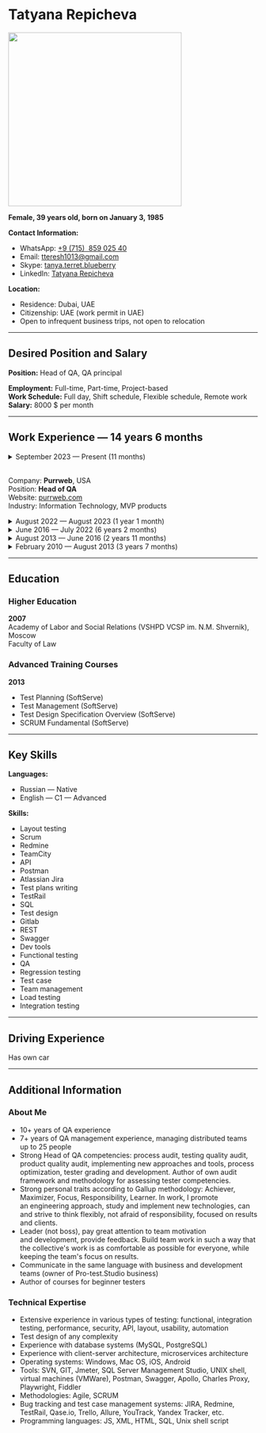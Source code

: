 # Tatyana Repicheva

<img src="https://s610vla.storage.yandex.net/rdisk/34db93e2359bba8805556330df0cdb69918006adf9d4c56edd9d6466ac1a2ffe/66995d1f/2_SpWt3s-WnTmBL-7lf9_T0b21UOKIPZiFVXg0vz9H2KbSdunAObQ2cdtuZq8RIPEqkc3UNHnHUJ3Psc1vvwCQ==?uid=0&filename=AVD_6406-2%202.jpg&disposition=inline&hash=&limit=0&content_type=image%2Fjpeg&owner_uid=0&fsize=3755499&hid=9424a4ec3696323668b3f8174b30e709&media_type=image&tknv=v2&etag=5ed5d38bb84a8d9141c252f2396f4916&ts=61d89a52a45c0&s=ba08954c9e95e0ad2406cfada7b47f89d630d110aef4513c3a454bf24af63d90&pb=U2FsdGVkX18LTnGOpl76k56QO_33y_NTgKRgUAwspjnTpP36yy9hrlEnbMajiMZUKa9j-rzMmEw8C-0L7LBPtq_jfrOLRJ1-A-F78lue94o" width="350"/>

**Female, 39&nbsp;years&nbsp;old, born&nbsp;on January 3,&nbsp;1985**

**Contact Information:**
- WhatsApp: [+9&nbsp;(715)&nbsp; 859 025 40](whatsapp:971585902540)
- Email: [tteresh1013@gmail.com](mailto:tteresh1013@gmail.com)
- Skype: [tanya.terret.blueberry](skype:tanya.terret.blueberry)
- LinkedIn: [Tatyana Repicheva](https://linkedin.com/tatyanarepicheva/)

**Location:**
- Residence: Dubai, UAE
- Citizenship: UAE (work&nbsp;permit in&nbsp;UAE)
- Open to&nbsp;infrequent business trips, not&nbsp;open to&nbsp;relocation

---

## Desired Position and&nbsp;Salary

**Position:** Head&nbsp;of&nbsp;QA, QA&nbsp;principal  


**Employment:** Full-time, Part-time, Project-based  
**Work Schedule:** Full&nbsp;day, Shift&nbsp;schedule, Flexible&nbsp;schedule, Remote&nbsp;work  
**Salary:** 8000&nbsp;$&nbsp;per&nbsp;month

---

## Work Experience — 14&nbsp;years 6&nbsp;months

<details>
  <summary>September 2023&nbsp;— Present (11&nbsp;months)

  <br>Company: **Purrweb**, USA 
  <br>Position: **Head&nbsp;of&nbsp;QA**
  <br>Website: [purrweb.com](https://purrweb.com)
  <br>Industry: Information Technology, MVP products

  </summary>

  <br>
  
  **Responcibilities:**
  - Analysis (audit) of&nbsp;quality processes in&nbsp;testing projects
  - Monitoring implementation of&nbsp;improvement plans in&nbsp;projects
  - Monitoring KPI performance
  - Resource planning, team formation (hiring/firing)
  - Organizing internships, onboarding
  - Organizing testing activities (API, load, security, automation)
  - Training and&nbsp;developing the&nbsp;team: assistance with&nbsp;training materials, manual and&nbsp;automated knowledge checks, defining grades
  - Defining QA&nbsp;standards and&nbsp;regulations
  - Planning QA&nbsp;department finances
  - Communication with&nbsp;other departments: HR, PM, Sales, Design
  - Reporting: on&nbsp;salaries, business performance, QA&nbsp;metrics

  **Achievements:**
  - Built QA&nbsp;organizational structure, mentoring institute
  - Developed knowledge model, QA assessment and&nbsp;grading system
  - Established test automation from&nbsp;scratch in&nbsp;the&nbsp;company
  - Conducted training sessions for&nbsp;project managers
  - Developed a&nbsp;product segmentation constructor for&nbsp;the&nbsp;sales department and&nbsp;corresponding QA&nbsp;services
</details>

<details>
  <summary>August 2022&nbsp;— August 2023 (1&nbsp;year 1&nbsp;month)</summary>

  <br>
  
  **UULA**, Kuwait
  <br>Website: [uula.com](https://uula.com)

  **QA&nbsp;Principal**
   </summary>

  <br>
  **Responcibilities:**
  - Establishing processes and&nbsp;standards for&nbsp;product testing (educational portal)
  - Developing quality metrics
  - Team formation: onboarding, motivation, performance analysis of&nbsp;QA&nbsp;engineers, training and&nbsp;developing QA&nbsp;engineers
  - Reviewing test documentation
  - Conducting lectures, quarterly knowledge assessments for&nbsp;QA&nbsp;engineers, mentoring, updating QA&nbsp;knowledge base
  - Researching and&nbsp;implementing new&nbsp;types of&nbsp;testing (load testing, security testing)

  **Achievements:**
  - Implemented employee evaluation process across different grades, developed a&nbsp;competency matrix
  - Implemented Qase.io as&nbsp;a&nbsp;test&nbsp;case management system instead&nbsp;of&nbsp;Xray
</details>

<details>
  <summary>June 2016&nbsp;— July 2022 (6&nbsp;years 2&nbsp;months)</summary>

  <br>
  
  **Blueberry Consultants**  
  Website: [bbconsult.co.uk](https://www.bbconsult.co.uk)  
  Industry: Information Technology, System Integration, Internet

  **QC&nbsp;Manager**
  - Organizing the&nbsp;testing process for&nbsp;over 15&nbsp;projects (web, desktop, mobile applications for&nbsp;medical institutions, ecom, fintech)
  - Managing QA&nbsp;department: mentoring, recruitment, team motivation, organizing work, and&nbsp;creating roadmaps, resource allocation, performance review
  - Establishing effective interaction with&nbsp;senior managers and&nbsp;client teams (Project managers)
  - Quality analysis of&nbsp;testing, collecting metrics, improving testing processes and&nbsp;team performance
  - Reviewing test cases (TestLink, Allure, Qase.io, BDD-Cucumber)
  - Studying systems, testing requirements
  - Writing documentation for&nbsp;general use (Confluence)
  - Reporting/bug tracking (PTS)
  - Web and&nbsp;mobile application testing
  - Running automated tests, analyzing failures
  - Log analysis

  **Achievements:**
  - Accelerated the&nbsp;testing process by&nbsp;35% in&nbsp;key areas by&nbsp;reviewing all&nbsp;processes and&nbsp;eliminating ineffective testing approaches
  - Established effective department work, built processes, achieved independent work of&nbsp;testers on&nbsp;10+&nbsp;projects with&nbsp;minimal supervision
  - Formed a&nbsp;stable and&nbsp;strong cohesive team, turnover reduced to&nbsp;zero
  - Implemented automated testing
  - Introduced test&nbsp;case management practice
</details>

<details>
  <summary>August 2013&nbsp;— June 2016 (2&nbsp;years 11&nbsp;months)</summary>

  <br>
  
  **SoftServe**, Ukraine
  <br>Website: [softserve.ua](https://www.softserve.ua)  
  Industry: Information Technology, System Integration, Internet

  **QA&nbsp;Lead**
  - Developing and&nbsp;maintaining Test&nbsp;Plan and&nbsp;Test&nbsp;Strategy
  - Planning and&nbsp;improving QA&nbsp;process on&nbsp;the&nbsp;project
  - Requirement analysis
  - Creating and&nbsp;maintaining QA&nbsp;artifacts and&nbsp;metrics (test coverage, test&nbsp;cases and&nbsp;test&nbsp;reports, defect statistics)
  - Escalating issues related to&nbsp;project requirements (software, hardware, resources)
  - Training, coordinating QA&nbsp;team of&nbsp;5&nbsp;engineers, task distribution, reviewing various QA&nbsp;team reports
  - Writing, maintaining, improving test&nbsp;cases
  - Attending regular meetings with&nbsp;stakeholders, discussing weekly status with&nbsp;project management
  - Documenting testing activities, including testing results, test&nbsp;coverage, necessary resources, defect tracking
  - Identifying and&nbsp;mitigating project risks

  **Achievements:**
  - Prepared QA&nbsp;engineers team for&nbsp;ISTQB exam
  - Implemented load testing using&nbsp;Jmeter
  - Developed an&nbsp;adaptation plan and&nbsp;program
  - Optimized regression testing
  - Established interaction between QA&nbsp;team and&nbsp;developers/analysts
</details>

<details>
  <summary>February 2010&nbsp;— August 2013 (3&nbsp;years 7&nbsp;months)</summary>

  <br>
  
  **“ISD” (Information Systems Development)**, Ukraine
  <br>Website: [isd.dp.ua](https://www.isd.dp.ua)  
  Industry: Information Technology, System Integration, Internet

  **QC&nbsp;Engineer**
  - Writing, reviewing, correcting, updating, and&nbsp;executing test&nbsp;scenarios for&nbsp;software based&nbsp;on&nbsp;requirement analysis
  - All&nbsp;types of&nbsp;manual testing
  - Analyzing program code to&nbsp;write testing scenarios
  - Assisting in&nbsp;developing Test&nbsp;plan and&nbsp;Test&nbsp;scenarios
  - Working with&nbsp;bug tracking system, preparing documentation, verifying defects and&nbsp;errors after&nbsp;fixing, writing test&nbsp;reports for&nbsp;company management or&nbsp;clients
  - Analyzing test&nbsp;results
  - Communicating with&nbsp;programmers and&nbsp;other stakeholders to&nbsp;explain/identify the&nbsp;causes of&nbsp;defects/errors
  - Estimating task completion time

  **Achievements:**
  - Was the&nbsp;only tester on&nbsp;the&nbsp;project, learned to&nbsp;work autonomously, managed projects independently
</details>

---

## Education

### Higher Education

**2007**  
Academy of&nbsp;Labor and&nbsp;Social Relations (VSHPD VCSP&nbsp;im.&nbsp;N.M.&nbsp;Shvernik), Moscow  
Faculty of&nbsp;Law

### Advanced Training&nbsp;Courses

**2013**  
- Test Planning (SoftServe)
- Test Management (SoftServe)
- Test Design Specification Overview (SoftServe)
- SCRUM Fundamental (SoftServe)

---

## Key&nbsp;Skills

**Languages:**  
- Russian — Native
- English — C1&nbsp;— Advanced

**Skills:**  
- Layout testing
- Scrum
- Redmine
- TeamCity
- API
- Postman
- Atlassian Jira
- Test plans writing
- TestRail
- SQL
- Test design
- Gitlab
- REST
- Swagger
- Dev&nbsp;tools
- Functional testing
- QA
- Regression testing
- Test&nbsp;case
- Team management
- Load testing
- Integration testing

---

## Driving&nbsp;Experience

Has own&nbsp;car

---

## Additional Information

### About&nbsp;Me
- 10+&nbsp;years of&nbsp;QA experience
- 7+&nbsp;years of&nbsp;QA management experience, managing distributed teams up&nbsp;to&nbsp;25&nbsp;people
- Strong Head&nbsp;of&nbsp;QA competencies: process audit, testing quality audit, product quality audit, implementing new&nbsp;approaches and&nbsp;tools, process optimization, tester grading and&nbsp;development. Author of&nbsp;own audit framework and&nbsp;methodology for&nbsp;assessing tester competencies.
- Strong personal traits according to&nbsp;Gallup methodology: Achiever, Maximizer, Focus, Responsibility, Learner. In&nbsp;work, I&nbsp;promote an&nbsp;engineering approach, study and&nbsp;implement new&nbsp;technologies, can and&nbsp;strive to&nbsp;think flexibly, not&nbsp;afraid of&nbsp;responsibility, focused on&nbsp;results and&nbsp;clients.
- Leader (not&nbsp;boss), pay great attention to&nbsp;team motivation and&nbsp;development, provide feedback. Build team work in&nbsp;such a&nbsp;way that the&nbsp;collective's work is&nbsp;as&nbsp;comfortable as&nbsp;possible for&nbsp;everyone, while keeping the&nbsp;team's focus on&nbsp;results.
- Communicate in&nbsp;the&nbsp;same language with&nbsp;business and&nbsp;development teams (owner of&nbsp;Pro-test.Studio business)
- Author of&nbsp;courses for&nbsp;beginner testers

### Technical&nbsp;Expertise
- Extensive experience in&nbsp;various types of&nbsp;testing: functional, integration testing, performance, security, API, layout, usability, automation
- Test&nbsp;design of&nbsp;any complexity
- Experience with&nbsp;database systems (MySQL, PostgreSQL)
- Experience with&nbsp;client-server architecture, microservices architecture
- Operating systems: Windows, Mac&nbsp;OS, iOS, Android
- Tools: SVN, GIT, Jmeter, SQL&nbsp;Server Management Studio, UNIX&nbsp;shell, virtual machines (VMWare), Postman, Swagger, Apollo, Charles Proxy, Playwright, Fiddler
- Methodologies: Agile, SCRUM
- Bug tracking and&nbsp;test&nbsp;case management systems: JIRA, Redmine, TestRail, Qase.io, Trello, Allure, YouTrack, Yandex Tracker, etc.
- Programming languages: JS, XML, HTML, SQL, Unix&nbsp;shell&nbsp;script
